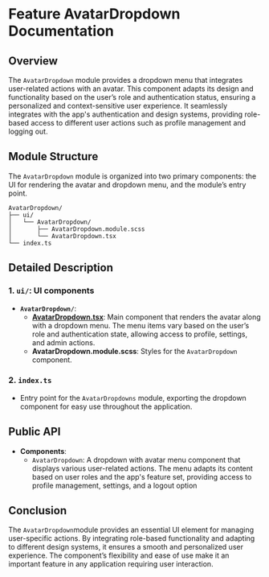 # Feature AvatarDropdown Documentation

## Overview

The `AvatarDropdown` module provides a dropdown menu that integrates user-related actions with an avatar. This component adapts its design and functionality based on the user’s role and authentication status, ensuring a personalized and context-sensitive user experience. It seamlessly integrates with the app's authentication and design systems, providing role-based access to different user actions such as profile management and logging out.

## Module Structure

The `AvatarDropdown` module is organized into two primary components: the UI for rendering the avatar and dropdown menu, and the module’s entry point.

```text
AvatarDropdown/
├── ui/
│   └── AvatarDropdown/
│       ├── AvatarDropdown.module.scss
│       └── AvatarDropdown.tsx
└── index.ts
```

## Detailed Description

### 1. `ui/`: UI components
- **`AvatarDropdown/`**:
    - [**AvatarDropdown.tsx**](./ui/AvatarDropdown/README.md): Main component that renders the avatar along with a dropdown menu. The menu items vary based on the user’s role and authentication state, allowing access to profile, settings, and admin actions.
    - **AvatarDropdown.module.scss**: Styles for the `AvatarDropdown` component.
### 2. `index.ts`
- Entry point for the `AvatarDropdowns` module, exporting the dropdown component for easy use throughout the application.

## Public API
- **Components**:
    - `AvatarDropdown`: A dropdown with avatar menu component that displays various user-related actions. The menu adapts its content based on user roles and the app's feature set, providing access to profile management, settings, and a logout option

## Conclusion
The `AvatarDropdown`module provides an essential UI element for managing user-specific actions. By integrating role-based functionality and adapting to different design systems, it ensures a smooth and personalized user experience. The component’s flexibility and ease of use make it an important feature in any application requiring user interaction.
